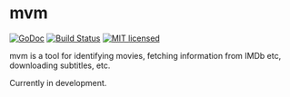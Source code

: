 mvm
===
[![GoDoc](https://godoc.org/github.com/DexterLB/mvm?status.svg)](http://godoc.org/github.com/DexterLB/mvm)
[![Build Status](https://travis-ci.org/DexterLB/mvm.svg?branch=master)](https://travis-ci.org/DexterLB/mvm)
[![MIT licensed](https://img.shields.io/badge/license-MIT-blue.svg)](https://raw.githubusercontent.com/DexterLB/mvm/master/LICENSE)

mvm is a tool for identifying movies, fetching information from IMDb etc,
downloading subtitles, etc.

Currently in development.

